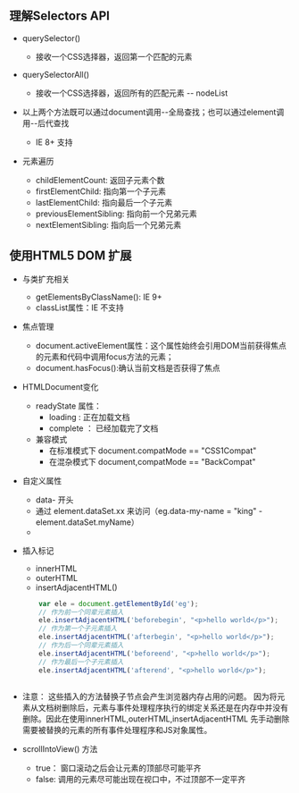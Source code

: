 理解Selectors API
--
* querySelector() 
    * 接收一个CSS选择器，返回第一个匹配的元素
* querySelectorAll()
    * 接收一个CSS选择器，返回所有的匹配元素 -- nodeList 
    
* 以上两个方法既可以通过document调用--全局查找；也可以通过element调用--后代查找 
    * IE 8+ 支持

* 元素遍历 
    * childElementCount: 返回子元素个数
    * firstElementChild: 指向第一个子元素
    * lastElementChild: 指向最后一个子元素
    * previousElementSibling: 指向前一个兄弟元素
    * nextElementSibling: 指向后一个兄弟元素

使用HTML5 DOM 扩展
--
* 与类扩充相关
    * getElementsByClassName(): IE 9+ 
    * classList属性：IE 不支持
* 焦点管理
    * document.activeElement属性：这个属性始终会引用DOM当前获得焦点的元素和代码中调用focus方法的元素；
    * document.hasFocus():确认当前文档是否获得了焦点
* HTMLDocument变化
    * readyState 属性：
        * loading : 正在加载文档
        * complete ： 已经加载完了文档    
    * 兼容模式
        * 在标准模式下 document.compatMode == "CSS1Compat"
        * 在混杂模式下 document,compatMode == "BackCompat"
* 自定义属性
    * data- 开头
    * 通过 element.dataSet.xx 来访问（eg.data-my-name = "king" - element.dataSet.myName）
    * 
* 插入标记
    * innerHTML
    * outerHTML
    * insertAdjacentHTML()
    ```javascript
        var ele = document.getElementById('eg');
        // 作为前一个同辈元素插入
        ele.insertAdjacentHTML('beforebegin', "<p>hello world</p>");
        // 作为第一个子元素插入
        ele.insertAdjacentHTML('afterbegin', "<p>hello world</p>");
        // 作为后一个同辈元素插入
        ele.insertAdjacentHTML('beforeend', "<p>hello world</p>");
        // 作为最后一个子元素插入
        ele.insertAdjacentHTML('afterend', "<p>hello world</p>");
        
    ```
* 注意： 这些插入的方法替换子节点会产生浏览器内存占用的问题。  因为将元素从文档树删除后，元素与事件处理程序执行的绑定关系还是在内存中并没有删除。因此在使用innerHTML,outerHTML,insertAdjacentHTML
先手动删除需要被替换的元素的所有事件处理程序和JS对象属性。

* scrollIntoView() 方法
    * true： 窗口滚动之后会让元素的顶部尽可能平齐
    * false: 调用的元素尽可能出现在视口中，不过顶部不一定平齐
    